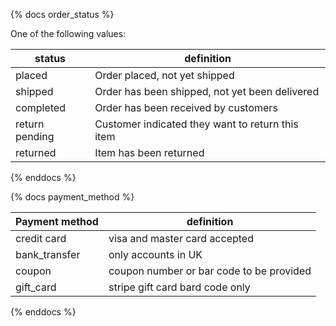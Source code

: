 {% docs order_status %}
	
One of the following values: 

| status         | definition                                       |
|----------------|--------------------------------------------------|
| placed         | Order placed, not yet shipped                    |
| shipped        | Order has been shipped, not yet been delivered   |
| completed      | Order has been received by customers             |
| return pending | Customer indicated they want to return this item |
| returned       | Item has been returned                           |

{% enddocs %}

{% docs payment_method %}

| Payment method| definition
|---------------|---------------------------------------------------|
| credit card   |  visa and master card accepted                    |
| bank_transfer |  only accounts in UK                              |
| coupon        |  coupon number or bar code to be provided         |
| gift_card     |  stripe gift card bard code only                  |   


{% enddocs %}
